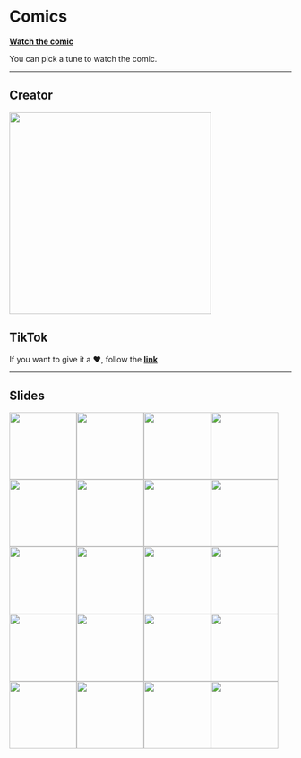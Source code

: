 # Comics

[**Watch the comic**](https://garevna.github.io/comics)

You can pick a tune to watch the comic.
____________________________________

## Creator
<img src="https://garevna.github.io/comics/images/helen.png" width="360" />

## TikTok

If you want to give it a ♥, follow the [**link**](https://www.tiktok.com/@whisperr_of_solitude/photo/7365279245402115346)

__________________________________

## Slides

<img src="https://garevna.github.io/comics/slides/01.jpg" width="120" /><img src="https://garevna.github.io/comics/slides/02.jpg" width="120" /><img src="https://garevna.github.io/comics/slides/03.jpg" width="120" /><img src="https://garevna.github.io/comics/slides/04.jpg" width="120" /><img src="https://garevna.github.io/comics/slides/05.jpg" width="120" /><img src="https://garevna.github.io/comics/slides/06.jpg" width="120" /><img src="https://garevna.github.io/comics/slides/07.jpg" width="120" /><img src="https://garevna.github.io/comics/slides/08.jpg" width="120" /><img src="https://garevna.github.io/comics/slides/09.jpg" width="120" /><img src="https://garevna.github.io/comics/slides/10.jpg" width="120" /><img src="https://garevna.github.io/comics/slides/11.jpg" width="120" /><img src="https://garevna.github.io/comics/slides/12.jpg" width="120" /><img src="https://garevna.github.io/comics/slides/13.jpg" width="120" /><img src="https://garevna.github.io/comics/slides/14.jpg" width="120" /><img src="https://garevna.github.io/comics/slides/15.jpg" width="120" /><img src="https://garevna.github.io/comics/slides/16.jpg" width="120" /><img src="https://garevna.github.io/comics/slides/17.jpg" width="120" /><img src="https://garevna.github.io/comics/slides/18.jpg" width="120" /><img src="https://garevna.github.io/comics/slides/19.jpg" width="120" /><img src="https://garevna.github.io/comics/slides/20.jpg" width="120" />
